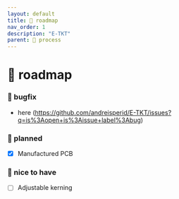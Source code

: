 ```yaml
---
layout: default
title: 🚀 roadmap
nav_order: 1
description: "E-TKT"
parent: 🧬 process
---
```


# 🚀 **roadmap**

### 🐛 bugfix
- here (https://github.com/andreisperid/E-TKT/issues?q=is%3Aopen+is%3Aissue+label%3Abug)

### 📌 planned
- [x] Manufactured PCB

### 🎈 nice to have
- [ ] Adjustable kerning
